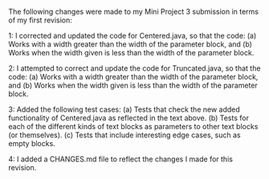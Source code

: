 The following changes were made to my Mini Project 3 submission in terms of my first revision:

1: I corrected and updated the code for Centered.java, so that the code:
(a) Works with a width greater than the width of the parameter block, and
(b) Works when the width given is less than the width of the parameter block.

2: I attempted to correct and update the code for Truncated.java, so that the code:
(a) Works with a width greater than the width of the parameter block, and
(b) Works when the width given is less than the width of the parameter block.

3: Added the following test cases:
(a) Tests that check the new added functionality of Centered.java as reflected in the text above.
(b) Tests for each of the different kinds of text blocks as parameters to other text blocks (or themselves).
(c) Tests that include interesting edge cases, such as empty blocks.

4: I added a CHANGES.md file to reflect the changes I made for this revision.